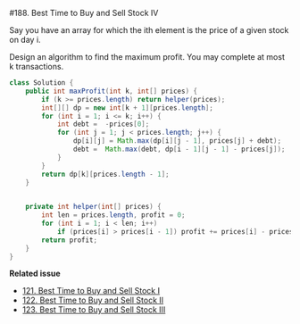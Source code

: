 #188. Best Time to Buy and Sell Stock IV

Say you have an array for which the ith element is the price of a given stock on day i.

Design an algorithm to find the maximum profit. You may complete at most k transactions.

```java
class Solution {
    public int maxProfit(int k, int[] prices) {
        if (k >= prices.length) return helper(prices);    
        int[][] dp = new int[k + 1][prices.length];
        for (int i = 1; i <= k; i++) {
            int debt =  -prices[0];
            for (int j = 1; j < prices.length; j++) {
                dp[i][j] = Math.max(dp[i][j - 1], prices[j] + debt);
                debt =  Math.max(debt, dp[i - 1][j - 1] - prices[j]);
            }
        }
        return dp[k][prices.length - 1];
    }
    

    private int helper(int[] prices) {
        int len = prices.length, profit = 0;
        for (int i = 1; i < len; i++)
            if (prices[i] > prices[i - 1]) profit += prices[i] - prices[i - 1];
        return profit;
    }
}
```


**Related issue**
* [121. Best Time to Buy and Sell Stock I](../Directory/121.md) 
* [122. Best Time to Buy and Sell Stock II](../Directory/122.md) 
* [123. Best Time to Buy and Sell Stock III](../Directory/123.md) 



